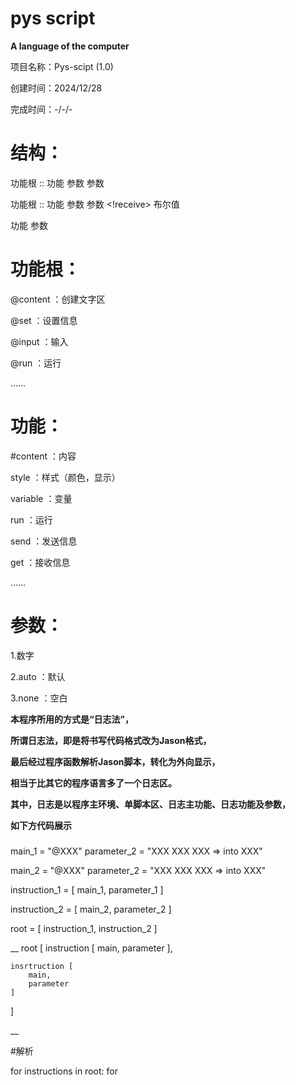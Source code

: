 # pys script
__A language of the computer__


项目名称：Pys-scipt (1.0)

创建时间：2024/12/28

完成时间：-/-/-


# 结构：

功能根 :: 功能 参数 参数

功能根 :: 功能 参数 参数 <!receive> 布尔值

功能 参数

# 功能根：

@content ：创建文字区

@set ：设置信息

@input ：输入

@run ：运行

……

# 功能：

#content ：内容

style ：样式（颜色，显示）

variable ：变量

run ：运行

send ：发送信息

get ：接收信息

……

# 参数：

1.数字

2.auto ：默认

3.none ：空白


__本程序所用的方式是“日志法”，__

__所谓日志法，即是将书写代码格式改为Jason格式，__

__最后经过程序函数解析Jason脚本，转化为外向显示，__

__相当于比其它的程序语言多了一个日志区。__


__其中，日志是以程序主环境、单脚本区、日志主功能、日志功能及参数，__

__如下方代码展示__

###
main_1 = "@XXX"
parameter_2 = "XXX XXX XXX => into XXX"

main_2 = "@XXX"
parameter_2 = "XXX XXX XXX => into XXX"

instruction_1 = [
    main_1,
    parameter_1
]

instruction_2 = [
    main_2,
    parameter_2
]

root = [
    instruction_1,
    instruction_2
]

__
root [
    instruction [
        main,
        parameter
    ],
    
    insrtruction [
        main,
        parameter
    ]
]

__

#解析

for instructions in root:
    for 

###